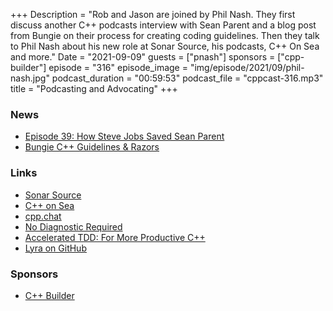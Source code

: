 +++
Description = "Rob and Jason are joined by Phil Nash. They first discuss another C++ podcasts interview with Sean Parent and a blog post from Bungie on their process for creating coding guidelines. Then they talk to Phil Nash about his new role at Sonar Source, his podcasts, C++ On Sea and more."
Date = "2021-09-09"
guests = ["pnash"]
sponsors = ["cpp-builder"]
episode = "316"
episode_image = "img/episode/2021/09/phil-nash.jpg"
podcast_duration = "00:59:53"
podcast_file = "cppcast-316.mp3"
title = "Podcasting and Advocating"
+++

### News ###

 - [Episode 39: How Steve Jobs Saved Sean Parent](https://adspthepodcast.com/2021/08/20/Episode-39.html)
 - [Bungie C++ Guidelines & Razors](https://www.bungie.net/en/News/Article/50666)

### Links ###

 - [Sonar Source](https://www.sonarsource.com/)
 - [C++ on Sea](https://cpponsea.uk/)
 - [cpp.chat](https://cpp.chat/)
 - [No Diagnostic Required](https://nodiagnosticrequired.tv/)
 - [Accelerated TDD: For More Productive C++](https://cppcon.org/class-2021-accelerated-tdd/)
 - [Lyra on GitHub](https://github.com/bfgroup/Lyra)

### Sponsors ###

- [C++ Builder](https://www.embarcadero.com/products/cbuilder/start-for-free?utm_source=CppCast&utm_medium=AffiliateOutreach&utm_content=BannerCppCast)

